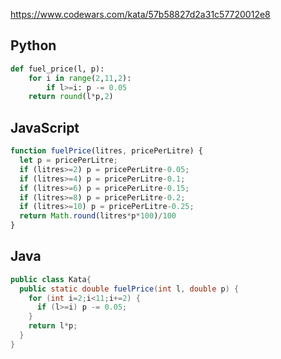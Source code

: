 https://www.codewars.com/kata/57b58827d2a31c57720012e8

## Python
```python
def fuel_price(l, p):
    for i in range(2,11,2):
        if l>=i: p -= 0.05
    return round(l*p,2)
```

## JavaScript
```js
function fuelPrice(litres, pricePerLitre) {
  let p = pricePerLitre;
  if (litres>=2) p = pricePerLitre-0.05;
  if (litres>=4) p = pricePerLitre-0.1;
  if (litres>=6) p = pricePerLitre-0.15;
  if (litres>=8) p = pricePerLitre-0.2;
  if (litres>=10) p = pricePerLitre-0.25;
  return Math.round(litres*p*100)/100
}
```

## Java
```java
public class Kata{
  public static double fuelPrice(int l, double p) {
    for (int i=2;i<11;i+=2) {
      if (l>=i) p -= 0.05;
    }
    return l*p;
  }
}
```